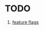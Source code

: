 # TODO

1. [feature flags](https://www.bennadel.com/blog/3709-loading-and-using-remote-feature-flags-in-angular-9-0-0-next-12.htm)